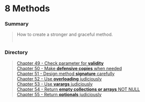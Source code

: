 # 8 Methods
### Summary
>How to create a stronger and graceful method.<br><br>

### Directory
><a href="./item_49_check_parameters_for_validity.md">Chapter 49 - Check parameter for <b>validity</b></a><br>
><a href="./item_50_make_defensive_copies_when_needed.md">Chapter 50 - Make <b>defensive copies</b> when needed</a><br>
><a href="./item_51_design_method_signatures_carefully.md">Chapter 51 - Design method <b>signature</b> carefully</a><br>
><a href="./item_52_use_overloading_judiciously.md">Chapter 52 - Use <b>overloading</b> judiciously</a><br>
><a href="./item_53_use_varargs_judiciously.md">Chapter 53 - Use <b>varargs</b> judiciously</a><br>
><a href="./item_54_return_empty_collections_or_arrays,_not_nulls.md">Chapter 54 - Return <b>empty collections or arrays</b> <u>NOT NULL</u></a><br>
><a href="./item_55_return_optionals_judiciouslly.md">Chapter 55 - Return <b>optionals</b> judiciously</a><br>
